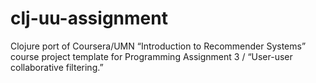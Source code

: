 # clj-uu-assignment

Clojure port of Coursera/UMN “Introduction to Recommender Systems”
course project template for Programming Assignment 3 / “User-user
collaborative filtering.”
